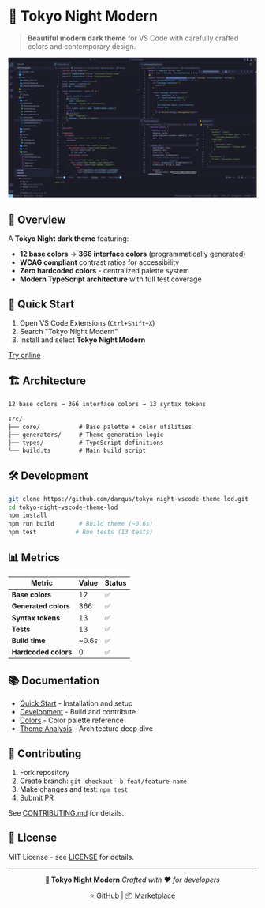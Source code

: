 # 🌃 Tokyo Night Modern

> **Beautiful modern dark theme** for VS Code with carefully crafted colors and contemporary design.

![Tokyo Night Modern](static/ss_tokyo_night_dark.png)

## 🎨 Overview

A **Tokyo Night dark theme** featuring:

- **12 base colors** → **366 interface colors** (programmatically generated)
- **WCAG compliant** contrast ratios for accessibility
- **Zero hardcoded colors** - centralized palette system
- **Modern TypeScript architecture** with full test coverage

## 🚀 Quick Start

1. Open VS Code Extensions (`Ctrl+Shift+X`)
2. Search "Tokyo Night Modern"
3. Install and select **Tokyo Night Modern**

[Try online](https://vscode.dev/theme/lod-inc.tokyo-night-modern)

## 🏗️ Architecture

```
12 base colors → 366 interface colors → 13 syntax tokens
```

```text
src/
├── core/           # Base palette + color utilities
├── generators/     # Theme generation logic
├── types/          # TypeScript definitions
└── build.ts        # Main build script
```

## 🛠️ Development

```bash
git clone https://github.com/darqus/tokyo-night-vscode-theme-lod.git
cd tokyo-night-vscode-theme-lod
npm install
npm run build       # Build theme (~0.6s)
npm test           # Run tests (13 tests)
```

## 📊 Metrics

| Metric | Value | Status |
|--------|-------|--------|
| **Base colors** | 12 | ✅ |
| **Generated colors** | 366 | ✅ |
| **Syntax tokens** | 13 | ✅ |
| **Tests** | 13 | ✅ |
| **Build time** | ~0.6s | ✅ |
| **Hardcoded colors** | 0 | ✅ |

## 📚 Documentation

- [Quick Start](docs/QUICK_START.md) - Installation and setup
- [Development](docs/DEVELOPMENT.md) - Build and contribute
- [Colors](docs/COLORS.md) - Color palette reference
- [Theme Analysis](docs/THEME_ANALYSIS.md) - Architecture deep dive

## 🤝 Contributing

1. Fork repository
2. Create branch: `git checkout -b feat/feature-name`
3. Make changes and test: `npm test`
4. Submit PR

See [CONTRIBUTING.md](docs/CONTRIBUTING.md) for details.

## 📄 License

MIT License - see [LICENSE](LICENSE) for details.

---

<div align="center">

**🌃 Tokyo Night Modern**
*Crafted with ❤️ for developers*

[⭐ GitHub](https://github.com/darqus/tokyo-night-vscode-theme-lod) | [📦 Marketplace](https://marketplace.visualstudio.com/items?itemName=lod-inc.tokyo-night-modern)

</div>
